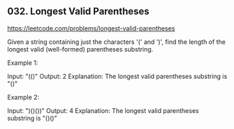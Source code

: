 ## 032. Longest Valid Parentheses

https://leetcode.com/problems/longest-valid-parentheses

Given a string containing just the characters '(' and ')', find the length of the longest valid (well-formed) parentheses substring.

Example 1:

Input: "(()"
Output: 2
Explanation: The longest valid parentheses substring is "()"

Example 2:

Input: ")()())"
Output: 4
Explanation: The longest valid parentheses substring is "()()"
